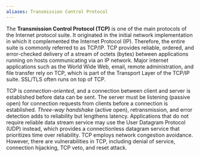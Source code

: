 ```yaml
---
aliases: Transmission Control Protocol
---
```


The **Transmission Control Protocol (TCP)** is one of the main protocols of the Internet protocol suite. It originated in the initial network implementation in which it complemented the Internet Protocol (IP). Therefore, the entire suite is commonly referred to as TCP/IP. TCP provides reliable, ordered, and error-checked delivery of a stream of octets (bytes) between applications running on hosts communicating via an IP network. Major internet applications such as the World Wide Web, email, remote administration, and file transfer rely on TCP, which is part of the Transport Layer of the TCP/IP suite. SSL/TLS often runs on top of TCP.

TCP is *connection-oriented*, and a connection between client and server is established before data can be sent. The server must be listening (passive open) for connection requests from clients before a connection is established. *Three-way handshake* (active open), retransmission, and error detection adds to reliability but lengthens latency. Applications that do not require reliable data stream service may use the User Datagram Protocol (UDP) instead, which provides a connectionless datagram service that prioritizes time over reliability. TCP employs network congestion avoidance. However, there are vulnerabilities in TCP, including denial of service, connection hijacking, TCP veto, and reset attack. 